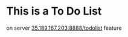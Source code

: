 # This is a To Do List
  on server <a href="http://35.189.167.203:8888/todolist">35.189.167.203:8888/todolist<a/>
  feature
